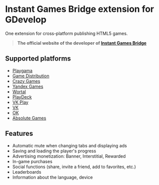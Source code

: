 # Instant Games Bridge extension for GDevelop
One extension for cross-platform publishing HTML5 games.
> **The official website of the developer of [Instant Games Bridge](https://getbridge.org/)**

## Supported platforms
+ [Playgama](https://playgama.com)
+ [Game Distribution](https://gamedistribution.com)
+ [Crazy Games](https://crazygames.com)
+ [Yandex Games](https://yandex.com/games)
+ [Wortal](https://wortal.ai)
+ [PlayDeck](https://tonplay.io)
+ [VK Play](https://vkplay.ru/)
+ [VK](https://vk.com)
+ [OK](https://ok.ru)
+ [Absolute Games](https://ag.ru)

## Features
+ Automatic mute when changing tabs and displaying ads
+ Saving and loading the player's progress
+ Advertising monetization: Banner, Interstitial, Rewarded
+ In-game purchases
+ Social functions (share, invite a friend, add to favorites, etc.)
+ Leaderboards
+ Information about the language, device
